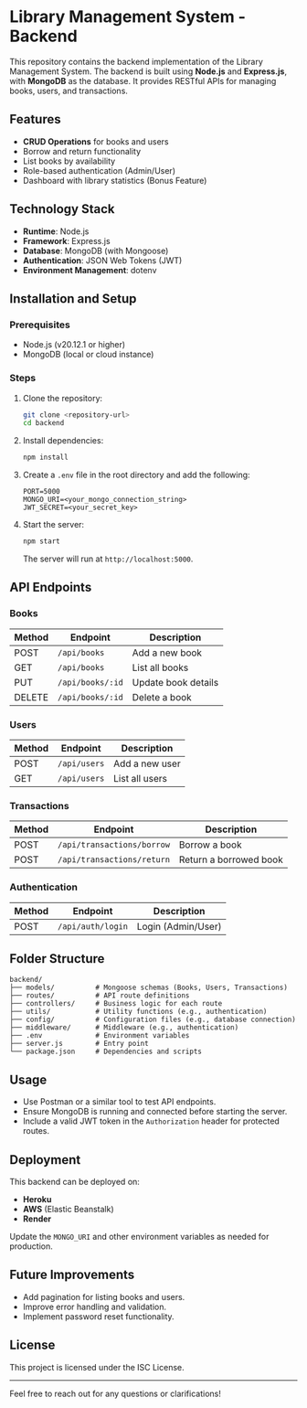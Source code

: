 # Library Management System - Backend

This repository contains the backend implementation of the Library Management System. The backend is built using **Node.js** and **Express.js**, with **MongoDB** as the database. It provides RESTful APIs for managing books, users, and transactions.

## Features
- **CRUD Operations** for books and users
- Borrow and return functionality
- List books by availability
- Role-based authentication (Admin/User)
- Dashboard with library statistics (Bonus Feature)

## Technology Stack
- **Runtime**: Node.js
- **Framework**: Express.js
- **Database**: MongoDB (with Mongoose)
- **Authentication**: JSON Web Tokens (JWT)
- **Environment Management**: dotenv

## Installation and Setup

### Prerequisites
- Node.js (v20.12.1 or higher)
- MongoDB (local or cloud instance)

### Steps
1. Clone the repository:
   ```bash
   git clone <repository-url>
   cd backend
   ```

2. Install dependencies:
   ```bash
   npm install
   ```

3. Create a `.env` file in the root directory and add the following:
   ```env
   PORT=5000
   MONGO_URI=<your_mongo_connection_string>
   JWT_SECRET=<your_secret_key>
   ```

4. Start the server:
   ```bash
   npm start
   ```
   The server will run at `http://localhost:5000`.

## API Endpoints

### Books
| Method | Endpoint        | Description                |
|--------|-----------------|----------------------------|
| POST   | `/api/books`    | Add a new book            |
| GET    | `/api/books`    | List all books            |
| PUT    | `/api/books/:id`| Update book details       |
| DELETE | `/api/books/:id`| Delete a book             |

### Users
| Method | Endpoint        | Description                |
|--------|-----------------|----------------------------|
| POST   | `/api/users`    | Add a new user            |
| GET    | `/api/users`    | List all users            |

### Transactions
| Method | Endpoint                  | Description                    |
|--------|---------------------------|--------------------------------|
| POST   | `/api/transactions/borrow`| Borrow a book                 |
| POST   | `/api/transactions/return`| Return a borrowed book        |

### Authentication
| Method | Endpoint        | Description                |
|--------|-----------------|----------------------------|
| POST   | `/api/auth/login` | Login (Admin/User)         |

## Folder Structure
```
backend/
├── models/          # Mongoose schemas (Books, Users, Transactions)
├── routes/          # API route definitions
├── controllers/     # Business logic for each route
├── utils/           # Utility functions (e.g., authentication)
├── config/          # Configuration files (e.g., database connection)
├── middleware/      # Middleware (e.g., authentication)
├── .env             # Environment variables
├── server.js        # Entry point
└── package.json     # Dependencies and scripts
```

## Usage
- Use Postman or a similar tool to test API endpoints.
- Ensure MongoDB is running and connected before starting the server.
- Include a valid JWT token in the `Authorization` header for protected routes.

## Deployment
This backend can be deployed on:
- **Heroku**
- **AWS** (Elastic Beanstalk)
- **Render**

Update the `MONGO_URI` and other environment variables as needed for production.

## Future Improvements
- Add pagination for listing books and users.
- Improve error handling and validation.
- Implement password reset functionality.

## License
This project is licensed under the ISC License.

---
Feel free to reach out for any questions or clarifications!

